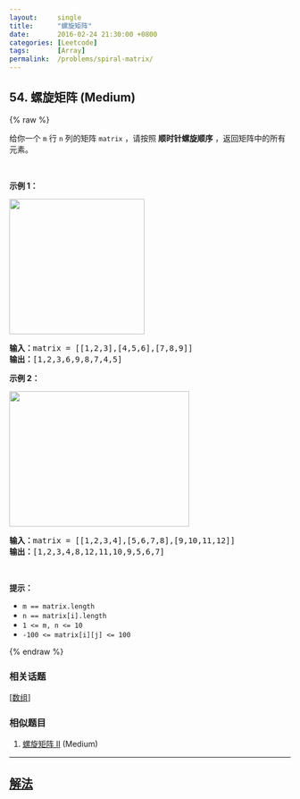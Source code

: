 ```yaml
---
layout:     single
title:      "螺旋矩阵"
date:       2016-02-24 21:30:00 +0800
categories: [Leetcode]
tags:       [Array]
permalink:  /problems/spiral-matrix/
---
```


## 54. 螺旋矩阵 (Medium)

{% raw %}

<p>给你一个 <code>m</code> 行 <code>n</code> 列的矩阵 <code>matrix</code> ，请按照 <strong>顺时针螺旋顺序</strong> ，返回矩阵中的所有元素。</p>

<p> </p>

<p><strong>示例 1：</strong></p>
<img alt="" src="https://assets.leetcode.com/uploads/2020/11/13/spiral1.jpg" style="width: 242px; height: 242px;" />
<pre>
<strong>输入：</strong>matrix = [[1,2,3],[4,5,6],[7,8,9]]
<strong>输出：</strong>[1,2,3,6,9,8,7,4,5]
</pre>

<p><strong>示例 2：</strong></p>
<img alt="" src="https://assets.leetcode.com/uploads/2020/11/13/spiral.jpg" style="width: 322px; height: 242px;" />
<pre>
<strong>输入：</strong>matrix = [[1,2,3,4],[5,6,7,8],[9,10,11,12]]
<strong>输出：</strong>[1,2,3,4,8,12,11,10,9,5,6,7]
</pre>

<p> </p>

<p><strong>提示：</strong></p>

<ul>
	<li><code>m == matrix.length</code></li>
	<li><code>n == matrix[i].length</code></li>
	<li><code>1 <= m, n <= 10</code></li>
	<li><code>-100 <= matrix[i][j] <= 100</code></li>
</ul>

{% endraw %}

### 相关话题
  [[数组](https://github.com/openset/leetcode/tree/master/tag/array/README.md)]

### 相似题目
  1. [螺旋矩阵 II](/problems/spiral-matrix-ii) (Medium)

---

## [解法](https://github.com/openset/leetcode/tree/master/problems/spiral-matrix)
